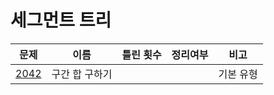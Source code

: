 # 세그먼트 트리

| 문제            | 이름       | 틀린 횟수 | 정리여부  |  비고   |
| ------------- | -------- | :---: | :---: | :---: |
| [2042](2042/) | 구간 합 구하기 |       |       | 기본 유형 |